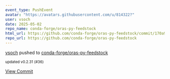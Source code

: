 ```yaml
---
event_type: PushEvent
avatar: "https://avatars.githubusercontent.com/u/814322?"
user: vsoch
date: 2025-05-02
repo_name: conda-forge/oras-py-feedstock
html_url: https://github.com/conda-forge/oras-py-feedstock/commit/170a9bfaf5713bb54b8ffafc43ccdc162ae58342
repo_url: https://github.com/conda-forge/oras-py-feedstock
---
```


<a href='https://github.com/vsoch' target='_blank'>vsoch</a> pushed to <a href='https://github.com/conda-forge/oras-py-feedstock' target='_blank'>conda-forge/oras-py-feedstock</a>

<small>updated v0.2.31 (#36)</small>

<a href='https://github.com/conda-forge/oras-py-feedstock/commit/170a9bfaf5713bb54b8ffafc43ccdc162ae58342' target='_blank'>View Commit</a>